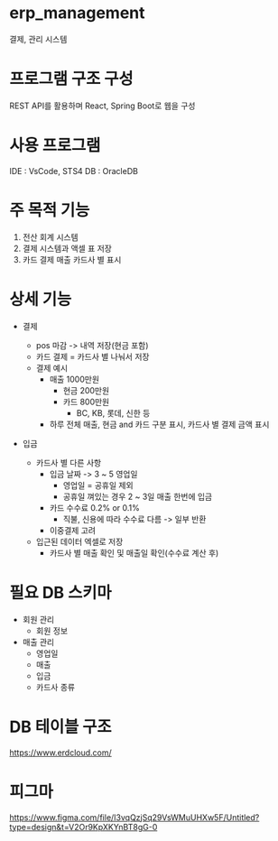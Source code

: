 # erp_management
결제, 관리 시스템

# 프로그램 구조 구성
REST API를 활용하며 React, Spring Boot로 웹을 구성 

# 사용 프로그램
IDE : VsCode, STS4
DB : OracleDB

# 주 목적 기능
1. 전산 회계 시스템
2. 결제 시스템과 액셀 표 저장
3. 카드 결제 매출 카드사 별 표시

# 상세 기능
- 결제
  - pos 마감 -> 내역 저장(현금 포함)
  - 카드 결제 = 카드사 별 나눠서 저장
  - 결제 예시
    - 매출 1000만원 
        - 현금 200만원
        - 카드 800만원
          - BC, KB, 롯데, 신한 등 
    - 하루 전체 매출, 현금 and 카드 구분 표시, 카드사 별 결제 금액 표시

- 입금
  - 카드사 별 다른 사항
    - 입금 날짜 -> 3 ~ 5 영업일 
      - 영업일 = 공휴일 제외
      - 공휴일 껴있는 경우 2 ~ 3일 매출 한번에 입금
    - 카드 수수료 0.2% or 0.1%
      - 직불, 신용에 따라 수수료 다름 -> 일부 반환
    - 이중결제 고려
  - 입근된 데이터 엑셀로 저장
    - 카드사 별 매출 확인 및 매출일 확인(수수료 계산 후)

# 필요 DB 스키마
- 회원 관리
  - 회원 정보
- 매출 관리
  - 영업일
  - 매출
  - 입금
  - 카드사 종류

# DB 테이블 구조
https://www.erdcloud.com/

# 피그마 
https://www.figma.com/file/I3vqQzjSq29VsWMuUHXw5F/Untitled?type=design&t=V2Or9KpXKYnBT8gG-0
